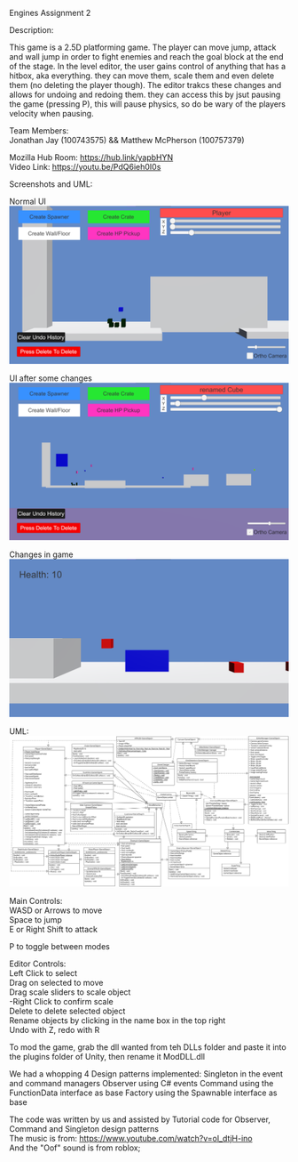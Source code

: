 Engines Assignment 2

Description:

This game is a 2.5D platforming game. The player can move jump, attack and wall jump in order to fight enemies and reach the goal block at the end of the stage. In the level editor, the user gains control of anything that has a hitbox, aka everything. they can move them, scale them and even delete them (no deleting the player though). The editor trakcs these changes and allows for undoing and redoing them. they can access this by jsut pausing the game (pressing P), this will pause physics, so do be wary of the players velocity when pausing.


Team Members:  
Jonathan Jay (100743575) && Matthew McPherson (100757379)

Mozilla Hub Room: https://hub.link/yapbHYN  
Video Link: https://youtu.be/PdQ6ieh0I0s

Screenshots and UML:

Normal UI  
![Normal UI](docs/Editor.png)

UI after some changes  
![Stuff done](docs/Editor2.png)

Changes in game  
![In Game](docs/GameView.png)

UML:  
![UML](docs/UML.png)

Main Controls:  
WASD or Arrows to move  
Space to jump  
E or Right Shift to attack

P to toggle between modes

Editor Controls:  
Left Click to select  
Drag on selected to move  
Drag scale sliders to scale object  
  -Right Click to confirm scale  
Delete to delete selected object  
Rename objects by clicking in the name box in the top right  
Undo with Z, redo with R


To mod the game, grab the dll wanted from teh DLLs folder and paste it into the plugins folder of Unity, then rename it ModDLL.dll

We had a whopping 4 Design patterns implemented:
Singleton in the event and command managers
Observer using C# events
Command using the FunctionData interface as base
Factory using the Spawnable interface as base


The code was written by us and assisted by Tutorial code for Observer, Command and Singleton design patterns  
The music is from: https://www.youtube.com/watch?v=ol_dtjH-ino  
And the "Oof" sound is from roblox;
